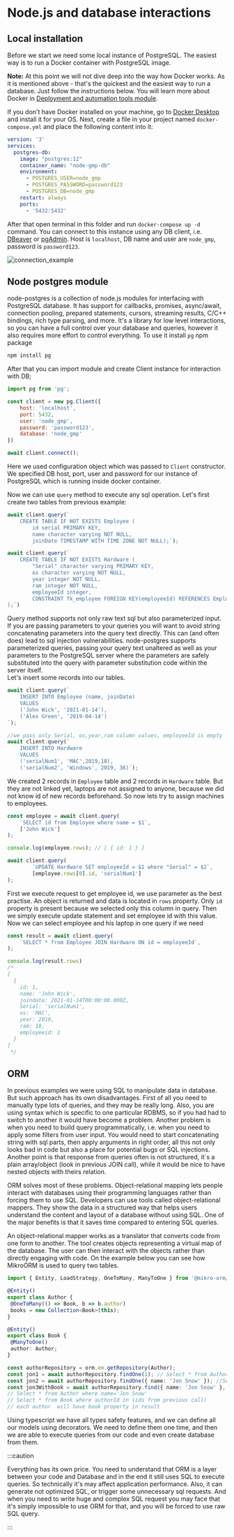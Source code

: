 # Node.js and database interactions

## Local installation
Before we start we need some local instance of PostgreSQL. The easiest way is to run a Docker container with PostgreSQL image.

**Note:** At this point we will not dive deep into the way how Docker works. As it is mentioned above - that's the quickest and the easiest way to run a database. Just follow the instructions below. You will learn more about Docker in [Deployment and automation tools module](../10-deploy-and-tools/7_docker_and_tools.md).

If you don't have Docker installed on your machine, go to [Docker Desktop](https://www.docker.com/products/docker-desktop/) and install it for your OS. Next, create a file in your project named `docker-compose.yml` and place the following content into it:

```yml
version: '3'
services:
  postgres-db:
    image: "postgres:12"
    container_name: "node-gmp-db"
    environment:
      - POSTGRES_USER=node_gmp
      - POSTGRES_PASSWORD=password123
      - POSTGRES_DB=node_gmp
    restart: always
    ports:
      - '5432:5432'
```

After that open terminal in this folder and run `docker-compose up -d` command. You can connect to this instance using any DB client, i.e. [DBeaver](https://dbeaver.io/) or [pgAdmin](https://www.pgadmin.org/).
Host is `localhost`, DB name and user are `node_gmp`, password is `password123`.

![connection_example](/img/rdb/docker-connection.PNG)

## Node postgres module
node-postgres is a collection of node.js modules for interfacing with PostgreSQL database. It has support for callbacks,
promises, async/await, connection pooling, prepared statements, cursors, streaming results, C/C++ bindings,
rich type parsing, and more.
It's a library for low level interactions, so you can have a full control over your database and queries, however it also requires
more effort to control everything. To use it  install `pg` npm package
```bash
npm install pg
```
After that you can import module and create Client instance for interaction with DB;

```js
import pg from 'pg';

const client = new pg.Client({
    host: 'localhost',
    port: 5432,
    user: 'node_gmp',
    password: 'password123',
    database: 'node_gmp'
})

await client.connect();
```
Here we used configuration object which was passed to `Client` constructor. We specified DB host, port, user and password
for our instance of PostgreSQL which is running inside docker container.

Now we can use ` query ` method to execute any sql operation. Let's first create two tables from previous example:

```js
await client.query(`
    CREATE TABLE IF NOT EXISTS Employee ( 
        id serial PRIMARY KEY,
        name character varying NOT NULL,
        joinDate TIMESTAMP WITH TIME ZONE NOT NULL);`);

await client.query(`
    CREATE TABLE IF NOT EXISTS Hardware (
        "Serial" character varying PRIMARY KEY,
        os character varying NOT NULL,
        year integer NOT NULL,
        ram integer NOT NULL,
        employeeId integer,
        CONSTRAINT fk_employee FOREIGN KEY(employeeId) REFERENCES Employee(id)
);`)
```

Query method supports not only raw text sql but also parameterized input. If you are passing parameters to your queries
you will want to avoid string concatenating parameters into the query text directly. This can (and often does)
lead to sql injection vulnerabilities. node-postgres supports parameterized queries, passing your query text unaltered
as well as your parameters to the PostgreSQL server where the parameters are safely substituted into the query with
parameter substitution code within the server itself.   
Let's insert some records into our tables.

```js
await client.query(`
    INSERT INTO Employee (name, joinDate) 
    VALUES 
    ('John Wick', '2021-01-14'),
    ('Alex Green', '2019-04-14') 
`);

//we pass only Serial, os,year,ram column values, employeeId is empty
await client.query(`
    INSERT INTO Hardware 
    VALUES 
    ('serialNum1', 'MAC',2019,18),
    ('serialNum2', 'Windows', 2019, 36)`);
```

We created 2 records in `Employee` table and 2 records in `Hardware` table. But they are not linked yet, laptops are not assigned
to anyone, because we did not know id of new records beforehand. So now lets try to assign machines to employees.
```js
const employee = await client.query(
    `SELECT id from Employee where name = $1`,
    ['John Wick']
);

console.log(employee.rows); // [ { id: 1 } ]

await client.query(
        `UPDATE Hardware SET employeeId = $1 where "Serial" = $2`,
        [employee.rows[0].id, 'serialNum1']
);
```
First we execute request to get employee id, we use parameter as the best practise. An object is returned and data is located
in `rows` property. Only `id` property is present because we selected only this column in query. Then we simply execute
update statement and set employee id with this value.
Now we can select employee and his laptop in one query if we need
```js
const result = await client.query(
    `SELECT * from Employee JOIN Hardware ON id = employeeId`,
);

console.log(result.rows)
/*
[                                      
  {                                    
    id: 1,                             
    name: 'John Wick',                 
    joindate: 2021-01-14T00:00:00.000Z,
    Serial: 'serialNum1',              
    os: 'MAC',                         
    year: 2019,                        
    ram: 18,                           
    employeeid: 1                      
  }                                    
]    
 */
```

## ORM

In previous examples we were using SQL to manipulate data in database. But such approach has its own disadvantages.
First of all you need to manually type lots of queries, and they may be really long. Also, you are using syntax which is
specific to one particular RDBMS, so if you had had to switch to another it would have become a problem. Another problem is when you
need to build query programmatically, i.e. when you need to apply some filters from user input. You would need to start
concatenating string with sql parts, then apply arguments in right order, all this not only looks bad in code but also a place
for potential bugs or SQL injections. Another point is that response from queries often is not structured, it`s a plain array/object
(look in previous JOIN call), while it would be nice to have nested objects with theirs relation.

ORM solves most of these problems.
Object-relational mapping lets people interact with databases using their programming languages  rather than
forcing them to use SQL. Developers can use tools called object-relational mappers. They show the data in a structured way
that helps users understand the content and layout of a database without using SQL. One of the major benefits is that it
saves time compared to entering SQL queries.

An object-relational mapper works as a translator that converts code from one form to another. The tool creates objects
representing a virtual map of the database. The user can then interact with the objects rather than directly engaging with code.
On the example below you can see how MikroORM is used to query two tables.

```ts
import { Entity, LoadStrategy, OneToMany, ManyToOne } from '@mikro-orm/core';

@Entity()
export class Author {
 @OneToMany(() => Book, b => b.author)
 books = new Collection<Book>(this);
}

@Entity()
export class Book {
 @ManyToOne()
 author: Author;
}

const authorRepository = orm.em.getRepository(Author);
const jon1 = await authorRepository.findOne(1); // Select * from Author where id = 1 limit 1
const jon2 = await authorRepository.findOne({ name: 'Jon Snow' }); //Select * from Author where name='Jon Snow' limit 1
const jon3WithBook = await authorRepository.find({ name: 'Jon Snow' }, { populate: ['books'] }); 
// Select * from Author where name='Jon Snow'
// Select * from Book where authorId in (ids from previous call)
// each author  will have book property in result
```

Using typescript we have all types safety features, and we can define all our models using decorators. We need to define them one time,
and then we are able to execute queries from our code and even create database from them.

:::caution

Everything has its own price. You need to understand that ORM is a layer between your code and Database and in the end
it still uses SQL to execute queries. So technically it's may affect application performance. Also, it can generate not
optimized SQL, or trigger some unnecessary sql requests. And when you need to write huge and complex SQL request you
may face that it's simply impossible to use ORM for that, and you will be forced to use raw SQL query.

:::
